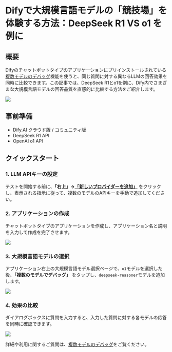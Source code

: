 # Difyで大規模言語モデルの「競技場」を体験する方法：DeepSeek R1 VS o1 を例に

## 概要

Difyのチャットボットタイプのアプリケーションにプリインストールされている[複数モデルのデバッグ](../../guides/application-orchestrate/multiple-llms-debugging.md)機能を使うと、同じ質問に対する異なるLLMの回答効果を同時に比較できます。この記事では、DeepSeek R1とo1を例に、Dify内でさまざまな大規模言語モデルの回答品質を直感的に比較する方法をご紹介します。

![](https://assets-docs.dify.ai/2025/02/dd2a54e05cf5bfa252ac980ec478e3d5.png)

## 事前準備

- Dify.AI クラウド版 / コミュニティ版
- DeepSeek R1 API
- OpenAI o1 API

## クイックスタート

### 1. LLM APIキーの設定

テストを開始する前に、**「右上」→[「新しいプロバイダーを追加」](../../guides/model-configuration/README.md)** をクリックし、表示される指示に従って、複数のモデルのAPIキーを手動で追加してください。

### 2. アプリケーションの作成

チャットボットタイプのアプリケーションを作成し、アプリケーション名と説明を入力して作成を完了させます。

![](https://assets-docs.dify.ai/2025/02/7246807cbd0776564b76e1ef37dcbd4d.png)

### 3. 大規模言語モデルの選択

アプリケーション右上の大規模言語モデル選択ページで、`o1`モデルを選択した後、**「複数のモデルでデバッグ」** をタップし、`deepseek-reasoner`モデルを追加します。

![](https://assets-docs.dify.ai/2025/02/61d8ba00a8a89052ac7a5a9d8fb54f58.png)

### 4. 効果の比較

ダイアログボックスに質問を入力すると、入力した質問に対する各モデルの応答を同時に確認できます。

![](https://assets-docs.dify.ai/2025/02/03ac1c1da6705d76b01f5867a1e24e32.gif)

詳細や利用に関するご質問は、[複数モデルのデバッグ](../../guides/application-orchestrate/multiple-llms-debugging.md)をご覧ください。
